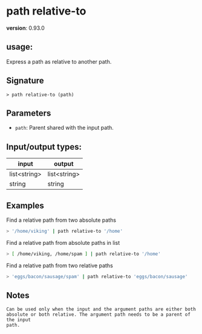 # path relative-to

**version**: 0.93.0

## **usage**:

Express a path as relative to another path.

## Signature

`> path relative-to (path)`

## Parameters

- `path`: Parent shared with the input path.

## Input/output types:

| input          | output         |
| -------------- | -------------- |
| list\<string\> | list\<string\> |
| string         | string         |

## Examples

Find a relative path from two absolute paths

```bash
> '/home/viking' | path relative-to '/home'
```

Find a relative path from absolute paths in list

```bash
> [ /home/viking, /home/spam ] | path relative-to '/home'
```

Find a relative path from two relative paths

```bash
> 'eggs/bacon/sausage/spam' | path relative-to 'eggs/bacon/sausage'
```

## Notes

```text
Can be used only when the input and the argument paths are either both
absolute or both relative. The argument path needs to be a parent of the input
path.
```
